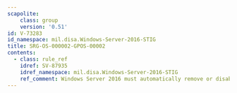 ```yaml
---
scapolite:
    class: group
    version: '0.51'
id: V-73283
id_namespace: mil.disa.Windows-Server-2016-STIG
title: SRG-OS-000002-GPOS-00002
contents:
  - class: rule_ref
    idref: SV-87935
    idref_namespace: mil.disa.Windows-Server-2016-STIG
    ref_comment: Windows Server 2016 must automatically remove or disable te ...
---
```


